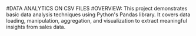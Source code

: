 #DATA ANALYTICS ON CSV FILES
#OVERVIEW:
This project demonstrates basic data analysis techniques using Python's Pandas library. It covers data loading, manipulation, aggregation, and visualization to extract meaningful insights from sales data.
